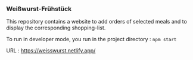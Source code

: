 ### Weißwurst-Frühstück

This repository contains a website to add orders of selected 
meals and to display the corresponding shopping-list.

To run in developer mode, you run in the project directory : ``npm start``

URL : https://weisswurst.netlify.app/